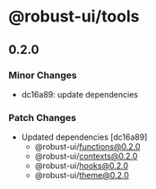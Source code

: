 # @robust-ui/tools

## 0.2.0

### Minor Changes

- dc16a89: update dependencies

### Patch Changes

- Updated dependencies [dc16a89]
  - @robust-ui/functions@0.2.0
  - @robust-ui/contexts@0.2.0
  - @robust-ui/hooks@0.2.0
  - @robust-ui/theme@0.2.0
